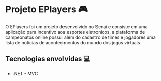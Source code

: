 # Projeto EPlayers 🎮
O EPlayers foi um projeto desenvolvido no Senai e consiste em uma aplicação para incentivo aos esportes eletronicos, a plataforma de campeonatos online possui alem do cadastro de times e jogadores uma lista de noticias de acontecimentos do mundo dos jogos virtuais
<br>

## Tecnologias envolvidas 💻
- .NET - MVC
